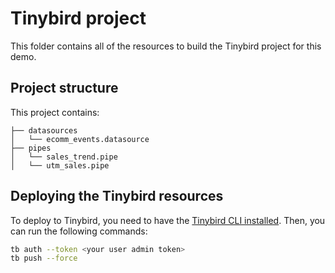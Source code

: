 # Tinybird project

This folder contains all of the resources to build the Tinybird project for this demo.

## Project structure

This project contains:

```
├── datasources
│   └── ecomm_events.datasource
├── pipes
│   └── sales_trend.pipe
│   └── utm_sales.pipe
```

## Deploying the Tinybird resources

To deploy to Tinybird, you need to have the [Tinybird CLI installed](https://www.tinybird.co/docs/cli/overview). Then, you can run the following commands:

```sh
tb auth --token <your user admin token>
tb push --force
```
